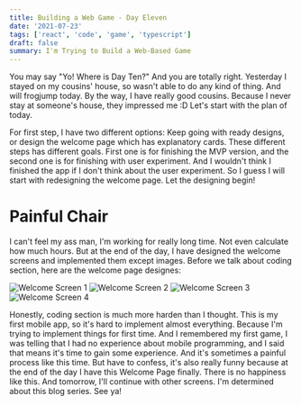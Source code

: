 ```yaml
---
title: Building a Web Game - Day Eleven
date: '2021-07-23'
tags: ['react', 'code', 'game', 'typescript']
draft: false
summary: I'm Trying to Build a Web-Based Game
---
```


You may say "Yo! Where is Day Ten?" And you are totally right. Yesterday I stayed on my cousins' house, so wasn't able to do any kind of thing. And will frogjump today. By the way, I have really good cousins. Because I never stay at someone's house, they impressed me :D Let's start with the plan of today.

For first step, I have two different options: Keep going with ready designs, or design the welcome page which has explanatory cards. These different steps has different goals. First one is for finishing the MVP version, and the second one is for finishing with user experiment. And I wouldn't think I finished the app if I don't think about the user experiment. So I guess I will start with redesigning the welcome page. Let the designing begin!

# Painful Chair

I can't feel my ass man, I'm working for really long time. Not even calculate how much hours. But at the end of the day, I have designed the welcome screens and implemented them except images. Before we talk about coding section, here are the welcome page designes:

![Welcome Screen 1](https://www.cagataykaydir.com/static/images/Welcome.png)
![Welcome Screen 2](https://www.cagataykaydir.com/static/images/Welcome2.png)
![Welcome Screen 3](https://www.cagataykaydir.com/static/images/Welcome3.png)
![Welcome Screen 4](https://www.cagataykaydir.com/static/images/Welcome4.png)

Honestly, coding section is much more harden than I thought. This is my first mobile app, so it's hard to implement almost everything. Because I'm trying to implement things for first time. And I remembered my first game, I was telling that I had no experience about mobile programming, and I said that means it's time to gain some experience. And it's sometimes a painful process like this time. But have to confess, it's also really funny because at the end of the day I have this Welcome Page finally. There is no happiness like this. And tomorrow, I'll continue with other screens. I'm determined about this blog series. See ya!